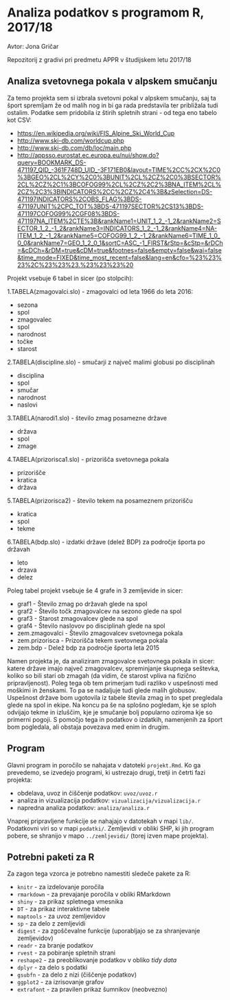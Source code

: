 # Analiza podatkov s programom R, 2017/18

Avtor: Jona Gričar

Repozitorij z gradivi pri predmetu APPR v študijskem letu 2017/18

## Analiza svetovnega pokala v alpskem smučanju

Za temo projekta sem si izbrala svetovni pokal v alpskem smučanju, saj ta šport spremljam že od malih nog in bi ga rada predstavila ter približala tudi ostalim. Podatke sem pridobila iz štirih spletnih strani - od tega eno tabelo kot CSV:
* https://en.wikipedia.org/wiki/FIS_Alpine_Ski_World_Cup
* http://www.ski-db.com/worldcup.php
* http://www.ski-db.com/db/loc/main.php
* http://appsso.eurostat.ec.europa.eu/nui/show.do?query=BOOKMARK_DS-471197_QID_-361F748D_UID_-3F171EB0&layout=TIME%2CC%2CX%2C0%3BGEO%2CL%2CY%2C0%3BUNIT%2CL%2CZ%2C0%3BSECTOR%2CL%2CZ%2C1%3BCOFOG99%2CL%2CZ%2C2%3BNA_ITEM%2CL%2CZ%2C3%3BINDICATORS%2CC%2CZ%2C4%3B&zSelection=DS-471197INDICATORS%2COBS_FLAG%3BDS-471197UNIT%2CPC_TOT%3BDS-471197SECTOR%2CS13%3BDS-471197COFOG99%2CGF08%3BDS-471197NA_ITEM%2CTE%3B&rankName1=UNIT_1_2_-1_2&rankName2=SECTOR_1_2_-1_2&rankName3=INDICATORS_1_2_-1_2&rankName4=NA-ITEM_1_2_-1_2&rankName5=COFOG99_1_2_-1_2&rankName6=TIME_1_0_0_0&rankName7=GEO_1_2_0_1&sortC=ASC_-1_FIRST&rStp=&cStp=&rDCh=&cDCh=&rDM=true&cDM=true&footnes=false&empty=false&wai=false&time_mode=FIXED&time_most_recent=false&lang=en&cfo=%23%23%23%2C%23%23%23.%23%23%23%20

Projekt vsebuje 6 tabel in sicer (po stolpcih):

1.TABELA(zmagovalci.slo) - zmagovalci od leta 1966 do leta 2016:
* sezona
* spol
* zmagovalec
* spol
* narodnost
* točke
* starost

2.TABELA(discipline.slo) - smučarji z največ malimi globusi po disciplinah
* disciplina
* spol
* smučar
* narodnost
* naslovi

3.TABELA(narodi1.slo) - število zmag posamezne države
* država
* spol
* zmage

4.TABELA(prizorisca1.slo) - prizorišča svetovnega pokala
* prizorišče
* kratica
* država

5.TABELA(prizorisca2) - število tekem na posameznem prizorišču
* kratica
* spol
* tekme

6.TABELA(bdp.slo) - izdatki države (delež BDP) za področje športa po državah
* leto
* drzava
* delez

Poleg tabel projekt vsebuje še 4 grafe in 3 zemljevide in sicer:
* graf1 - Število zmag po državah glede na spol
* graf2 - Število točk zmagovalcev na sezono glede na spol
* graf3 - Starost zmagovalcev glede na spol
* graf4 - Število naslovov po disciplinah glede na spol
* zem.zmagovalci - Število zmagovalcev svetovnega pokala
* zem.prizorisca - Prizorišča tekem svetovnega pokala
* zem.bdp - Delež bdp za področje športa leta 2015

Namen projekta je, da analiziram zmagovalce svetovnega pokala in sicer: katere države imajo največ zmagovalcev, spreminjanje skupnega seštevka, koliko so bili stari ob zmagah (da vidim, če starost vpliva na fizično pripravljenost). Poleg tega ob tem primerjam tudi razliko v uspešnosti med moškimi in ženskami. To pa se nadaljuje tudi glede malih globusov. Uspešnost države bom ugotovila iz tabele števila zmag in to spet pregledala glede na spol in ekipe. Na koncu pa še na splošno pogledam, kje se sploh odvijajo tekme in izluščim, kje je smučanje bolj popularno oziroma kje so primerni pogoji. S pomočjo tega in podatkov o izdatkih, namenjenih za šport bom pogledala, ali obstaja povezava med enim in drugim.

## Program

Glavni program in poročilo se nahajata v datoteki `projekt.Rmd`. Ko ga prevedemo,
se izvedejo programi, ki ustrezajo drugi, tretji in četrti fazi projekta:

* obdelava, uvoz in čiščenje podatkov: `uvoz/uvoz.r`
* analiza in vizualizacija podatkov: `vizualizacija/vizualizacija.r`
* napredna analiza podatkov: `analiza/analiza.r`

Vnaprej pripravljene funkcije se nahajajo v datotekah v mapi `lib/`. Podatkovni
viri so v mapi `podatki/`. Zemljevidi v obliki SHP, ki jih program pobere, se
shranijo v mapo `../zemljevidi/` (torej izven mape projekta).

## Potrebni paketi za R

Za zagon tega vzorca je potrebno namestiti sledeče pakete za R:

* `knitr` - za izdelovanje poročila
* `rmarkdown` - za prevajanje poročila v obliki RMarkdown
* `shiny` - za prikaz spletnega vmesnika
* `DT` - za prikaz interaktivne tabele
* `maptools` - za uvoz zemljevidov
* `sp` - za delo z zemljevidi
* `digest` - za zgoščevalne funkcije (uporabljajo se za shranjevanje zemljevidov)
* `readr` - za branje podatkov
* `rvest` - za pobiranje spletnih strani
* `reshape2` - za preoblikovanje podatkov v obliko *tidy data*
* `dplyr` - za delo s podatki
* `gsubfn` - za delo z nizi (čiščenje podatkov)
* `ggplot2` - za izrisovanje grafov
* `extrafont` - za pravilen prikaz šumnikov (neobvezno)
